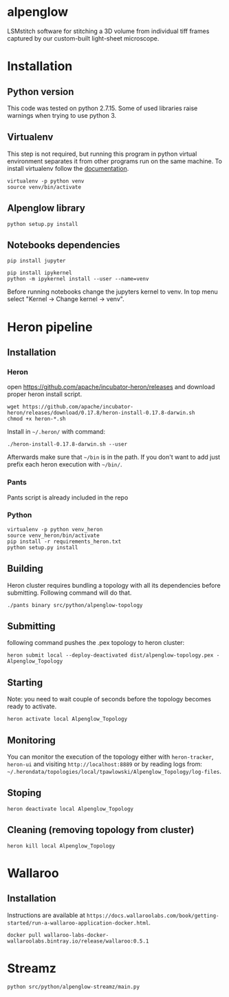 # alpenglow
LSMstitch software for stitching a 3D volume from individual tiff frames captured by our custom-built light-sheet microscope.

# Installation

## Python version

This code was tested on python 2.7.15. Some of used libraries raise warnings when trying to use python 3. 

## Virtualenv

This step is not required, but running this program in python virtual environment separates it from other programs run on the same machine. To install virtualenv follow the [documentation](https://virtualenv.pypa.io/en/stable/installation/).

```
virtualenv -p python venv
source venv/bin/activate
```

## Alpenglow library
```
python setup.py install
```

## Notebooks dependencies

```
pip install jupyter

pip install ipykernel
python -m ipykernel install --user --name=venv
```

Before running notebooks change the jupyters kernel to venv. In top menu select "Kernel -> Change kernel -> venv".

# Heron pipeline

## Installation

### Heron

open https://github.com/apache/incubator-heron/releases and download proper heron install script.
```
wget https://github.com/apache/incubator-heron/releases/download/0.17.8/heron-install-0.17.8-darwin.sh
chmod +x heron-*.sh
```

Install in `~/.heron/` with command: 
```
./heron-install-0.17.8-darwin.sh --user
```

Afterwards make sure that `~/bin` is in the path. If you don't want to add just prefix each heron execution with `~/bin/`.



### Pants

Pants script is already included in the repo

### Python

```
virtualenv -p python venv_heron
source venv_heron/bin/activate
pip install -r requirements_heron.txt
python setup.py install
```

## Building

Heron cluster requires bundling a topology with all its dependencies before submitting. Following command will do that.
```
./pants binary src/python/alpenglow-topology
```

## Submitting
following command pushes the .pex topology to heron cluster:
```
heron submit local --deploy-deactivated dist/alpenglow-topology.pex - Alpenglow_Topology
```

## Starting

Note: you need to wait couple of seconds before the topology becomes ready to activate.
```
heron activate local Alpenglow_Topology
```

## Monitoring

You can monitor the execution of the topology either with `heron-tracker`, `heron-ui` and visiting `http://localhost:8889` or by reading logs from: `~/.herondata/topologies/local/tpawlowski/Alpenglow_Topology/log-files`.

## Stoping
```
heron deactivate local Alpenglow_Topology
```

## Cleaning (removing topology from cluster)

```
heron kill local Alpenglow_Topology
```

# Wallaroo

## Installation

Instructions are available at `https://docs.wallaroolabs.com/book/getting-started/run-a-wallaroo-application-docker.html`.

```
docker pull wallaroo-labs-docker-wallaroolabs.bintray.io/release/wallaroo:0.5.1
```

# Streamz

```
python src/python/alpenglow-streamz/main.py
```
